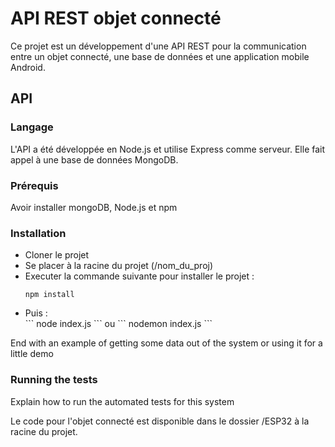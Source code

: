 # API REST objet connecté
Ce projet est un développement d'une API REST pour la communication entre un objet connecté, une base de données et une application mobile Android.

## API
### Langage
L'API a été développée en Node.js et utilise Express comme serveur. Elle fait appel à une base de données MongoDB.
### Prérequis
Avoir installer mongoDB, Node.js et npm
### Installation
<ul>
  <li>Cloner le projet</li>
  <li>Se placer à la racine du projet (/nom_du_proj)</li>
  <li>Executer la commande suivante pour installer le projet : </li>
  
  ```
  npm install 
  ```
  <li>Puis : </li>
  ```
  node index.js 
  ```
  ou 
  ```
  nodemon index.js 
  ```
</ul>


End with an example of getting some data out of the system or using it for a little demo

### Running the tests

Explain how to run the automated tests for this system






Le code pour l'objet connecté est disponible dans le dossier /ESP32 à la racine du projet.
